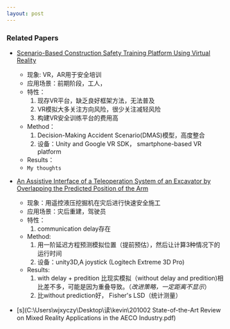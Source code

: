 ```yaml
---
layout: post
---
```

### Related Papers
* [Scenario-Based Construction Safety Training Platform Using Virtual Reality](https://www.iaarc.org/publications/fulltext/ISARC_2020_Paper_379.pdf)
  - 现象: VR，AR用于安全培训
  - 应用场景：前期阶段，工人，
  - 特性： 
    1. 现存VR平台，缺乏良好框架方法，无法普及
    2. VR模拟大多关注方向风险，很少关注减轻风险
    3. 构建VR安全训练平台的费用高
  - Method：
    1. Decision-Making Accident Scenario(DMAS)模型，高度整合
    2. 设备：Unity and Google VR SDK， smartphone-based VR platform
  - Results：
  - `My thoughts`
  
* [An Assistive Interface of a Teleoperation System of an Excavator by Overlapping the Predicted Position of the Arm](https://www.iaarc.org/publications/fulltext/ISARC_2020_Paper_97.pdf)
  - 现象：用遥控液压挖掘机在灾后进行快速安全施工
  - 应用场景：灾后重建，驾驶员
  - 特性：
    1. communication delay存在
  - Method: 
    1. 用一阶延迟方程预测模拟位置（提前预估），然后让计算3种情况下的运行时间
    2. 设备：unity3D,A joystick (Logitech Extreme 3D Pro)
  - Results:
    1. with delay + predition 比现实模拟（without delay and predition)相比差不多，可能是因为重叠导致。（*改进策略，一定距离不显示*）
    2. 比without prediction好， Fisher's LSD（统计测量）
* [s](C:\Users\wjxyczy\Desktop\读\kevin\201002 State-of-the-Art Review on Mixed Reality Applications in the AECO Industry.pdf)
